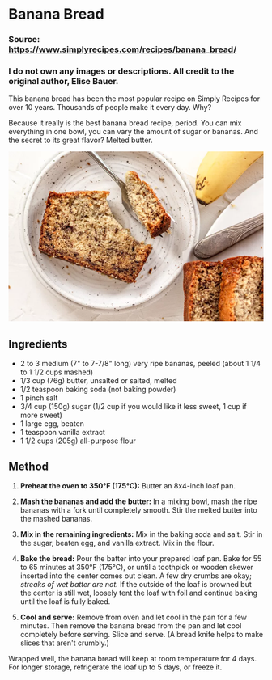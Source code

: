 # Banana Bread 
### Source: https://www.simplyrecipes.com/recipes/banana_bread/ 
### I do not own any images or descriptions. All credit to the original author, Elise Bauer.


This banana bread has been the most popular recipe on Simply Recipes for over 10 years. Thousands of people make it every day. Why?

Because it really is the best banana bread recipe, period. You can mix everything in one bowl, you can vary the amount of sugar or bananas. And the secret to its great flavor? Melted butter.

![banananana bred](BananaBread.webp)

## Ingredients

- 2 to 3 medium (7" to 7-7/8" long) very ripe bananas, peeled (about 1 1/4 to 1 1/2 cups mashed)
- 1/3 cup (76g) butter, unsalted or salted, melted
- 1/2 teaspoon baking soda (not baking powder)
- 1 pinch salt
- 3/4 cup (150g) sugar (1/2 cup if you would like it less sweet, 1 cup if more sweet)
- 1 large egg, beaten
- 1 teaspoon vanilla extract
- 1 1/2 cups (205g) all-purpose flour

## Method
1. **Preheat the oven to 350°F (175°C):**
Butter an 8x4-inch loaf pan.

2. **Mash the bananas and add the butter:**
In a mixing bowl, mash the ripe bananas with a fork until completely smooth. Stir the melted butter into the mashed bananas.

3. **Mix in the remaining ingredients:**
Mix in the baking soda and salt. Stir in the sugar, beaten egg, and vanilla extract. Mix in the flour.

4. **Bake the bread:**
Pour the batter into your prepared loaf pan. Bake for 55 to 65 minutes at 350°F (175°C), or until a toothpick or wooden skewer inserted into the center comes out clean. A few dry crumbs are okay; *streaks of wet batter are not.* If the outside of the loaf is browned but the center is still wet, loosely tent the loaf with foil and continue baking until the loaf is fully baked.

5. **Cool and serve:**
Remove from oven and let cool in the pan for a few minutes. Then remove the banana bread from the pan and let cool completely before serving. Slice and serve. (A bread knife helps to make slices that aren't crumbly.)

Wrapped well, the banana bread will keep at room temperature for 4 days. For longer storage, refrigerate the loaf up to 5 days, or freeze it.